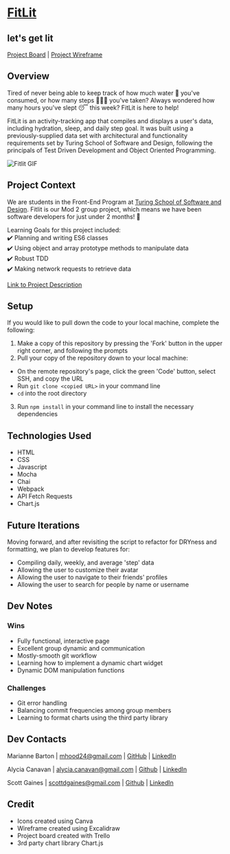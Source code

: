 # [FitLit](https://scottdgaines.github.io/fitlit/)
let's get lit
---------
[Project Board](https://trello.com/b/QivjNRBQ/fitlit) | 
[Project Wireframe](https://excalidraw.com/#json=wc3HAMJ52biTE6rWEUDRs,g2YzqQF7BI6AmCAkdvSW-A)

## Overview
Tired of never being able to keep track of how much water 🚰 you've consumed, or how many steps 🚶🏿‍♀️ you've taken? Always wondered how many hours you've slept 😴 this week? FitLit is here to help!

FitLit is an activity-tracking app that compiles and displays a user's data, including hydration, sleep, and daily step goal. It was built using a previously-supplied data set with architectural and functionality requirements set by Turing School of Software and Design, following the principals of Test Driven Development and Object Oriented Programming.

![Fitlit GIF](https://user-images.githubusercontent.com/102000070/188325489-4765f3c2-477a-4863-bd97-5b7c8fd63820.gif)

## Project Context
We are students in the Front-End Program at [Turing School of Software and Design](https://frontend.turing.edu/). Fitlit is our Mod 2 group project, which means we have been software developers for just under 2 months! 🙌 

Learning Goals for this project included:      
✔️ Planning and writing ES6 classes      
✔️ Using object and array prototype methods to manipulate data        
✔️ Robust TDD          
✔️ Making network requests to retrieve data        

[Link to Project Description](https://frontend.turing.edu/projects/Fitlit-part-one.html)

## Setup
If you would like to pull down the code to your local machine, complete the following:
1. Make a copy of this repository by pressing the 'Fork' button in the upper right corner, and following the prompts
2. Pull your copy of the repository down to your local machine:
- On the remote repository's page, click the green 'Code' button, select SSH, and copy the URL
- Run `git clone <copied URL>` in your command line
- `cd` into the root directory
3. Run `npm install` in your command line to install the necessary dependencies

## Technologies Used
+ HTML
+ CSS
+ Javascript
+ Mocha
+ Chai
+ Webpack
+ API Fetch Requests
+ Chart.js

## Future Iterations
Moving forward, and after revisiting the script to refactor for DRYness and formatting, we plan to develop features for:
- Compiling daily, weekly, and average 'step' data
- Allowing the user to customize their avatar
- Allowing the user to navigate to their friends' profiles
- Allowing the user to search for people by name or username

## Dev Notes
### Wins
- Fully functional, interactive page
- Excellent group dynamic and communication
- Mostly-smooth git workflow
- Learning how to implement a dynamic chart widget
- Dynamic DOM manipulation functions

### Challenges
- Git error handling
- Balancing commit frequencies among group members
- Learning to format charts using the third party library

## Dev Contacts
Marianne Barton |
mhood24@gmail.com |
[GitHub](https://github.com/mhbarton) |
[LinkedIn](https://www.linkedin.com/in/marianne-barton-1307/)

Alycia Canavan |
alycia.canavan@gmail.com |
[Github](https://github.com/alyciacan) |
[LinkedIn](https://www.linkedin.com/in/alycia-canavan/) 

Scott Gaines |
scottdgaines@gmail.com |
[Github](https://github.com/scottdgaines) |
[LinkedIn](https://www.linkedin.com/in/scottdgaines-fe/)

## Credit
- Icons created using Canva
- Wireframe created using Excalidraw
- Project board created with Trello
- 3rd party chart library Chart.js